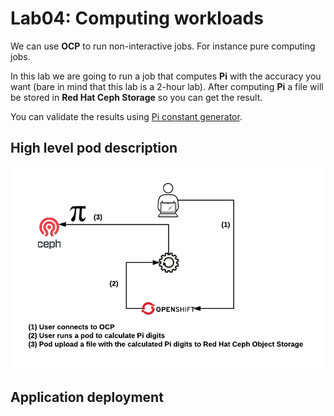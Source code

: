 # Lab04: Computing workloads

We can use **OCP** to run non-interactive jobs. For instance pure computing jobs.

In this lab we are going to run a job that computes **Pi** with the accuracy you want (bare in mind that this lab is a 2-hour lab). After computing **Pi** a file will be stored in **Red Hat Ceph Storage** so you can get the result.

You can validate the results using [Pi constant generator](https://www.browserling.com/tools/pi-digits).

## High level pod description

![pi](imgs/pi.png)

## Application deployment

